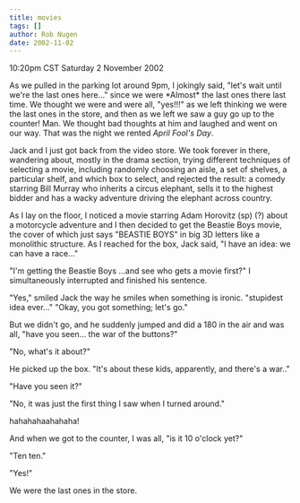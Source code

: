```yaml
---
title: movies
tags: []
author: Rob Nugen
date: 2002-11-02
---
```


<p class=date>10:20pm CST Saturday 2 November 2002</p>

<p>As we pulled in the parking lot around 9pm, I jokingly said, "let's
wait until we're the last ones here..." since we were *Almost* the
last ones there last time.  We thought we were and were all, "yes!!!"
as we left thinking we were the last ones in the store, and then as we
left we saw a guy go up to the counter!  Man.  We thought bad thoughts
at him and laughed and went on our way.  That was the night we rented
<em>April Fool's Day</em>.</p>

<p>Jack and I just got back from the video store.   We took forever in
there, wandering about, mostly in the drama section, trying different
techniques of selecting a movie, including randomly choosing an aisle,
a set of shelves, a particular shelf, and which box to select, and
rejected the result: a comedy starring Bill Murray who inherits a
circus elephant, sells it to the highest bidder and has a wacky
adventure driving the elephant across country.</p>

<p>As I lay on the floor, I noticed a movie starring Adam Horovitz
(sp) (?) about a motorcycle adventure and I then decided to get the
Beastie Boys movie, the cover of which just says "BEASTIE BOYS" in big
3D letters like a monolithic structure.  As I reached for the box,
Jack said, "I have an idea: we can have a race..."</p>

<p>"I'm getting the Beastie Boys ...and see who gets a movie first?" I
simultaneously interrupted and finished his sentence.</p>

<p>"Yes," smiled Jack the way he smiles when something is ironic.
"stupidest idea ever..."     "Okay, you got something; let's go."</p>

<p>But we didn't go, and he suddenly jumped and did a 180 in the air
and was all, "have you seen... the war of the buttons?"</p>

<p>"No, what's it about?"</p>

<p>He picked up the box.  "It's about these kids, apparently, and
there's a war.."</p>

<p>"Have you seen it?"</p>

<p>"No, it was just the first thing I saw when I turned around."</p>

<p>hahahahaahahaha!</p>

<p>And when we got to the counter, I was all, "is it 10 o'clock yet?"</p>

<p>"Ten ten."</p>

<p>"Yes!"</p>

<p>We were the last ones in the store.</p>
